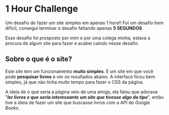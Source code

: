 # 1 Hour Challenge

Um desafio de fazer um site simples em apenas 1 hora!! Foi um desafio bem difícil, consegui terminar o desafio faltando apenas **5 SEGUNDOS**.

Esse desafio foi prosposto por mim e por uma colega minha, estava a procura de algum site para fazer e acabei caindo nesse desafio.

## Sobre o que é o site?

Este site tem um funcionamento **muito simples**. É um site em que você pode **pesquisar livros** e ver os resultados abaixo. A interface ficou bem simples, já que não tinha muito tempo para fazer o CSS da página.

A ideia de o que seria a página veio de uma amiga, ela falou que adorava "***ler livros e que seria interessante um site que tivesse algo do tipo***", então tive a ideia de fazer um site que buscasse livros com a API do *Google Books*.
